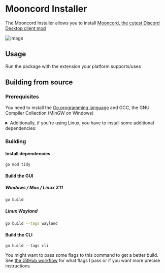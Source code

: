 # Mooncord Installer

The Mooncord Installer allows you to install [Mooncord, the cutest Discord Desktop client mod](https://github.com/MoonHQ/Mooncord)

![image](https://user-images.githubusercontent.com/45497981/226734476-5fb42420-844d-4e27-ae06-4799118e086e.png)

## Usage

Run the package with the extension your platform supports/uses

## Building from source

### Prerequisites 

You need to install the [Go programming language](https://go.dev/doc/install) and GCC, the GNU Compiler Collection (MinGW on Windows)

<details>
<summary>Additionally, if you're using Linux, you have to install some additional dependencies:</summary>

#### Base dependencies
```sh
apt install -y pkg-config libsdl2-dev libglx-dev libgl1-mesa-dev
dnf install pkg-config libGL-devel libXxf86vm-devel
```

#### X11 dependencies
```sh
apt install -y xorg-dev
dnf install libXcursor-devel libXi-devel libXinerama-devel libXrandr-devel
```

#### Wayland dependencies
```sh
apt install -y libwayland-dev libxkbcommon-dev wayland-protocols extra-cmake-modules
dnf install wayland-devel libxkbcommon-devel wayland-protocols-devel extra-cmake-modules
```

</details>

### Building

#### Install dependencies

```sh
go mod tidy
```

#### Build the GUI

##### Windows / Mac / Linux X11
```sh
go build
```

##### Linux Wayland
```sh
go build --tags wayland
```

#### Build the CLI
```
go build --tags cli
```

You might want to pass some flags to this command to get a better build.
See [the GitHub workflow](https://github.com/Mooncord/Installer/blob/main/.github/workflows/release.yml) for what flags I pass or if you want more precise instructions
